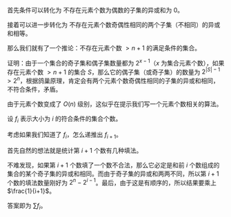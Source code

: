 首先条件可以转化为 不存在元素个数为偶数的子集的异或和为 $0$。

接着可以进一步转化为 不存在元素个数奇偶性相同的两个子集（不相同）的异或和相等。

那么我们就有了一个推论：不存在元素个数 $>n+1$ 的满足条件的集合。

证明：由于一个集合的奇子集和偶子集数量都为 $2^{x-1}$（$x$ 为集合元素个数），如果存在元素个数 $>n+1$ 的集合 $S$，那么它的偶子集（或奇子集）的数量为 $2^{|S|-1}>2^n$，根据鸽巢原理，肯定会有两个元素个数奇偶性相同的子集的异或和相同，不符合条件，矛盾。

由于元素个数变成了 $O(n)$ 级别，这似乎在提示我们写一个元素个数相关的算法。

设 $f_i$ 表示大小为 $i$ 的符合条件的集合个数。

考虑如果我们知道了 $f_i$，怎么递推出 $f_{i+1}$。

首先自然的想法就是统计第 $i+1$ 个数有几种填法。

不难发现，如果第 $i+1$ 个数填了一个数不合法，那么它必定是和前 $i$ 个数组成的集合的某个奇子集的异或和相同。而由于奇子集的异或和两两不同，所以第 $i+1$ 个数的填法数量刚好为 $2^n-2^{i-1}$。最后，由于这是有顺序的，所以结果要乘上 $\frac{1}{i+1}$。

答案即为 $\sum f_i$。